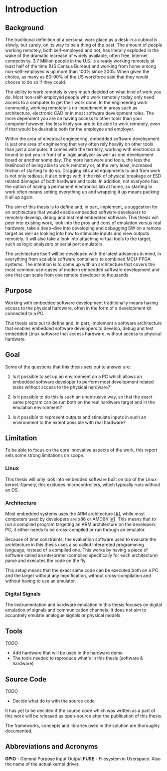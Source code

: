 # Introduction

## Background
The traditional definition of a personal work place as a desk in a cubical is slowly, but surely, on its way to be a thing of the past. The amount of people working remotely, both self-employed and not, has literally exploded in the wake of the dramatic increase of widely available, often free, internet connectivity. 3.7 Million people in the U.S. is already working remotely at least half of the time (US Census Bureau) and working from home among non-self-employed is up more than 100% since 2005. When given the choice, as many as 80-90% of the US workforce said that they would choose to do so if they could.

The ability to work remotely is very much decided on what kind of work you do. Most non-self-employed people who work remotely today only need access to a computer to get their work done. In the engineering work community, working remotely is no impediment in areas such as architecture, electronic CAD or in most software development roles. The more dependent you are on having access to other tools than your computer however, the less likely you are to be able to work remotely, even if that would be desirable both for the employee and employer.

Within the area of electrical engineering, embedded software development is just one area of engineering that very often rely heavily on other tools than just a computer. It comes with the territory, working with electronics is bound to put you in front of a logic analyzer as well as one development board or another some day. The more hardware and tools, the less the likelihood of being able to work remotely or, at the very least, increased friction of starting to do so. Dragging kits and equipments to and from work is not only tedious, it also brings with it the risk of physical breakage or ESD related damages of both hardware and tools. In addition, not everyone has the option of having a permanent electronics lab at home, so starting to work often means setting everything up and wrapping it up means packing it all up again.

The aim of this thesis is to define and, in part, implement, a suggestion for an architecture that would enable embedded software developers to remotely develop, debug and test real embedded software. This thesis will peer into existing work, look into the pros and cons of emulation versus real hardware, take a deep-dive into developing and debugging SW on a remote target as well as looking into how to stimulate inputs and view outputs remotely. It will also take a look into attaching virtual tools to the target, such as logic analyzers or serial port emulators.

The architecture itself will be developed with the latest advances in mind, in everything from scalable software containers to combined MCU-FPGA systems. The intention is to come up with an architecture that covers the most common use-cases of modern embedded software development and one that can scale from one remote developer to thousands.

## Purpose
Working with embedded software development traditionally means having access to the physical hardware, often in the form of a development kit connected to a PC. 

This thesis sets out to define and, in part, implement a software architecture that enables embedded software developers to develop, debug and test embedded Linux software that access hardware, without access to physical hardware.

## Goal
Some of the questions that this thesis sets out to answer are:

1. Is it possible to set up an environment on a PC which allows an embedded software developer to perform most development related tasks without access to the physical hardware?

2. Is it possible to do this is such an unobtrusive way, so that the exact same program can be run both on the real hardware target and in the emulation environment?

3. Is it possible to represent outputs and stimulate inputs in such an environment to the extent possible with real hardware?

## Limitation
To be able to focus on the core innovative aspects of the work, this report sets some strong limitations on scope.

### Linux
This thesis will only look into embedded software built on top of the Linux kernel. Namely, this excludes microcontrollers, which typically runs without an OS.

### Architecture
Most embedded systems uses the ARM architecture [[#](?)], while most computers used by developers are x86 or AMD64 [[#](?)]. This means that to run a compiled program targeting an ARM architecture on the developers PC, it either needs to be cross-compiled or run through an emulator.

Because of time constraints, the evaluation software used to evaluate the architecture in this thesis uses a so called interpreted programming language, instead of a compiled one. This works by having a piece of software called an interpreter (compiled specifically for each architecture) parse and executes the code on the fly.

This setup means that the exact same code can be executed both on a PC and the target without any modification, without cross-compilation and without having to use an emulator.

### Digital Signals
The instrumentation and hardware emulation in this thesis focuses on digital emulation of signals and communication channels. It does not aim to accurately emulate analogue signals or physical models.

## Tools

*TODO*
- Add hardware that will be used in the hardware demo
- The tools needed to reproduce what's in this thesis (software & hardware)

## Source Code
*TODO*
- Decide what do to with the source code

It has yet to be decided if the source code which was written as a part of this work will be released as open-source after the publication of this thesis.

The frameworks, concepts and libraries used in the solution are thoroughly documented.

## Abbreviations and Acronyms

**GPIO** - General Purpose Input Output
**FUSE** - Filesystem in Userspace. Also the name of the actual kernel driver.